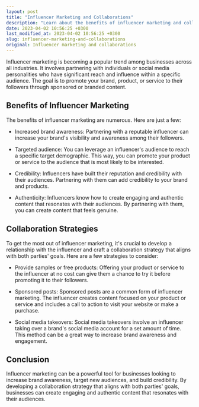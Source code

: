 ```yaml
---
layout: post
title: "Influencer Marketing and Collaborations"
description: "Learn about the benefits of influencer marketing and collaboration strategies for businesses."
date: 2023-04-02 10:56:25 +0300
last_modified_at: 2023-04-02 10:56:25 +0300
slug: influencer-marketing-and-collaborations
original: Influencer marketing and collaborations
---
```


Influencer marketing is becoming a popular trend among businesses across all industries. It involves partnering with individuals or social media personalities who have significant reach and influence within a specific audience. The goal is to promote your brand, product, or service to their followers through sponsored or branded content.

## Benefits of Influencer Marketing

The benefits of influencer marketing are numerous. Here are just a few:

- Increased brand awareness: Partnering with a reputable influencer can increase your brand's visibility and awareness among their followers.

- Targeted audience: You can leverage an influencer's audience to reach a specific target demographic. This way, you can promote your product or service to the audience that is most likely to be interested.

- Credibility: Influencers have built their reputation and credibility with their audiences. Partnering with them can add credibility to your brand and products.

- Authenticity: Influencers know how to create engaging and authentic content that resonates with their audiences. By partnering with them, you can create content that feels genuine.

## Collaboration Strategies

To get the most out of influencer marketing, it's crucial to develop a relationship with the influencer and craft a collaboration strategy that aligns with both parties' goals. Here are a few strategies to consider:

- Provide samples or free products: Offering your product or service to the influencer at no cost can give them a chance to try it before promoting it to their followers.

- Sponsored posts: Sponsored posts are a common form of influencer marketing. The influencer creates content focused on your product or service and includes a call to action to visit your website or make a purchase.

- Social media takeovers: Social media takeovers involve an influencer taking over a brand's social media account for a set amount of time. This method can be a great way to increase brand awareness and engagement.

## Conclusion

Influencer marketing can be a powerful tool for businesses looking to increase brand awareness, target new audiences, and build credibility. By developing a collaboration strategy that aligns with both parties' goals, businesses can create engaging and authentic content that resonates with their audiences.